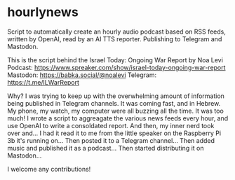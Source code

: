 # hourlynews
Script to automatically create an hourly audio podcast based on RSS feeds, written by OpenAI, read by an AI TTS reporter. Publishing to Telegram and Mastodon.

This is the script behind the Israel Today: Ongoing War Report by Noa Levi
Podcast: https://www.spreaker.com/show/israel-today-ongoing-war-report
Mastodon: https://babka.social/@noalevi
Telegram: https://t.me/ILWarReport

Why?
I was trying to keep up with the overwhelming amount of information being published in Telegram channels.
It was coming fast, and in Hebrew. My phone, my watch, my computer were all buzzing all the time. It was too much!
I wrote a script to aggreagate the various news feeds every hour, and use OpenAI to write a consoldated report.
And then, my inner nerd took over and...
I had it read it to me from the little speaker on the Raspberry Pi 3b it's running on...
Then posted it to a Telegram channel...
Then added music and published it as a podcast...
Then started distributing it on Mastodon...

I welcome any contributions!
